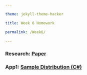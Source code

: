 ```yaml
---

theme: jekyll-theme-hacker

title: Week 6 Homework

permalink: /Week6/

---
```


### Research: [Paper](https://videars.github.io/Week6/research)

### App1: [Sample Distribution (C\#)](https://github.com/Videars/videars.github.io/tree/main/Week5/MoveAndZoomRect)
